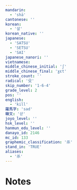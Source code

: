```yaml
---
mandarin:
  - 'shā'
cantonese: ''
korean:
  - '살'
korean_native: ''
japanese:
  - 'SATSU'
  - 'SETSU'
  - 'SAI'
japanese_nanori: ''
vietnamese:
middle_chinese_initial: 'ʃ'
middle_chinese_final: 'ɣɛt'
stroke_count: ''
radical: '殳'
skip_number: '1-6-4'
grade_level: 2
pos: ''
english:
  - 'kill'
羅馬字: 'sad'
韓文: '삳'
joyo_level: ''
hsk_level: ''
hanmun_edu_level: ''
danayo_id: 2146
mc_id: 133
graphemic_classification: '杀'
stand_in: 'TRUE'
aliases:
  - '杀'
---
```


# Notes
